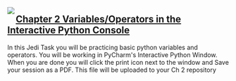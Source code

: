 <img align="left" src="http://hermonswebsites.com/Classes/CS/python.png"><H2><a href="https://sites.google.com/urbandaleschools.com/pythonjedi/2-variablesoperators" target="_blank">Chapter 2 Variables/Operators in the Interactive Python Console</a></H2>



In this Jedi Task you will be practicing basic python variables and operators. You will be working in PyCharm's Interactive Python Window. When you are done you will click the print icon next to the window and Save your session as a PDF. This file will be uploaded to your Ch 2 repository

